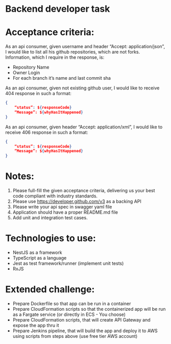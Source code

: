 # Backend developer task

# Acceptance criteria:
As an api consumer, given username and header “Accept: application/json”, I would like to list all his github repositories, which are not forks. Information, which I require in the response, is:
- Repository Name
- Owner Login
- For each branch it’s name and last commit sha

As an api consumer, given not existing github user, I would like to receive 404 response in such a format:
```json
{
	“status”: ${responseCode}
	“Message”: ${whyHasItHappened}
}
```

As an api consumer, given header “Accept: application/xml”, I would like to receive 406 response in such a format:
```json
{
	“status”: ${responseCode}
	“Message”: ${whyHasItHappened}
}
```


# Notes:
1) Please full-fill the given acceptance criteria, delivering us your best code compliant with industry standards.
2) Please use https://developer.github.com/v3 as a backing API
3) Please write your api spec in swagger yaml file
4) Application should have a proper README.md file
5) Add unit and integration test cases.

# Technologies to use:
- NestJS as a framework
- TypeScript as a language
- Jest as test framework/runner (implement unit tests)
- RxJS

# Extended challenge:
- Prepare Dockerfile so that app can be run in a container
- Prepare CloudFormation scripts so that the containerized app will be run as a Fargate service (or directly in ECS - You choose)
- Prepare CloudFormation scripts, that will create API Gateway and expose the app thru it
- Prepare Jenkins pipeline, that will build the app and deploy it to AWS using scripts from steps above (use free tier AWS account)
